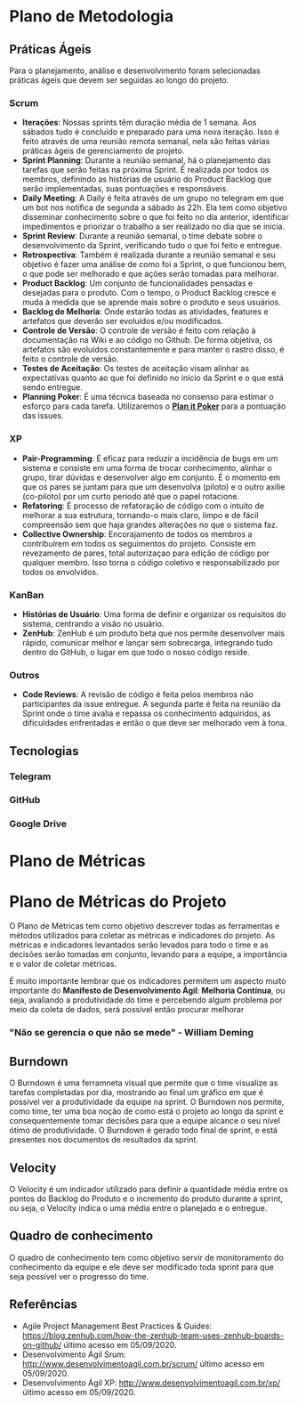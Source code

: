 # Plano de Metodologia



## Práticas Ágeis 

<p> Para o planejamento, análise e desenvolvimento foram selecionadas práticas ágeis que devem ser seguidas ao longo do projeto.  </p>

### Scrum

* **Iterações**: Nossas sprints têm duração média de 1 semana. Aos sábados tudo é concluído e preparado para uma nova iteração. Isso é feito através de uma reunião remota semanal, nela são feitas várias práticas ágeis de gerenciamento de projeto. 
* **Sprint Planning**: Durante a reunião semanal, há o planejamento das tarefas que serão feitas na próxima Sprint. É realizada por todos os membros, definindo as histórias de usuário do Product Backlog que serão implementadas, suas pontuações e responsáveis. 
* **Daily Meeting**: A Daily é feita através de um grupo no telegram em que um bot nos notifica de segunda a sábado às 22h. Ela tem como objetivo disseminar conhecimento sobre o que foi feito no dia anterior, identificar impedimentos e priorizar o trabalho a ser realizado no dia que se inicia.
* **Sprint Review**: Durante a reunião semanal, o time debate sobre o desenvolvimento da Sprint, verificando  tudo o que foi feito e entregue.
* **Retrospectiva**: Também é realizada durante a reunião semanal e seu objetivo é fazer uma análise de como foi a Sprint, o que funcionou bem, o que pode ser melhorado e que ações serão tomadas para melhorar.
*  **Product Backlog**: Um conjunto de funcionalidades pensadas e desejadas para o produto. Com o tempo, o Product Backlog cresce e muda à medida que se aprende mais sobre o produto e seus usuários. 
* **Backlog de Melhoria**: Onde estarão todas as atividades, features e artefatos que deverão ser evoluídos e/ou modificados.
*  **Controle de Versão**: O controle de versão é feito com relação à documentação na Wiki e ao código no Github. De forma objetiva, os artefatos são evoluídos constantemente e para manter o rastro disso, é feito o controle de versão.
* **Testes de Aceitação**: Os testes de aceitação visam alinhar as expectativas quanto ao que foi definido no início da Sprint e o que está sendo entregue. 
*  **Planning Poker**: É uma técnica baseada no consenso para estimar o esforço para cada tarefa. Utilizaremos o **[Plan it Poker](https://www.planitpoker.com/)** para a pontuação das issues.

### XP

*  **Pair-Programming**: É eficaz para reduzir a incidência de bugs em um sistema e consiste em uma forma de trocar conhecimento, alinhar o grupo, tirar dúvidas e desenvolver algo em conjunto. É o momento em que os pares se juntam para que um desenvolva (piloto) e o outro axilie (co-piloto) por um curto período até que o papel rotacione.
*  **Refatoring**: É processo de refatoração de código com o intuito de melhorar a sua estrutura, tornando-o mais claro, limpo e de fácil compreensão sem que haja grandes alterações no que o sistema faz. 
* **Collective Ownership**: Encorajamento de todos os membros a contribuírem em todos os seguimentos do projeto. Consiste em revezamento de pares, total autorizaçao para edição de código por qualquer membro. Isso torna o código coletivo e responsabilizado por todos os envolvidos. 

### KanBan
*  **Histórias de Usuário**: Uma forma de definir e organizar os requisitos do sistema, centrando a visão no usuário. 
* **ZenHub**: ZenHub é um produto beta que nos permite desenvolver mais rápido, comunicar melhor e lançar sem sobrecarga, integrando tudo dentro do GitHub, o lugar em que todo o nosso código reside.

### Outros
*  **Code Reviews**: A revisão de código é feita pelos membros não participantes da issue entregue. A segunda parte é feita na reunião da Sprint onde o time avalia e repassa os conhecimento adquiridos, as dificuldades enfrentadas e então o que deve ser melhorado vem à tona.


## Tecnologias
### Telegram
### GitHub
### Google Drive
### 
# Plano de Métricas
# Plano de Métricas do Projeto

<p>O Plano de Métricas tem como objetivo descrever todas as ferramentas e métodos utilizados para coletar as métricas e indicadores do projeto. As métricas e indicadores levantados serão levados para todo o time e as decisões serão tomadas em conjunto, levando para a equipe, a importância e o valor de coletar métricas.</p>
<p>É muito importante lembrar que os indicadores permitem  um aspecto muito importante do <b>Manifesto de Desenvolvimento Ágil</b>:<b> Melhoria Contínua</b>, ou seja, avaliando a produtividade do time e percebendo algum problema por meio da coleta de dados, será possível então procurar melhorar</p>

### "Não se gerencia o que não se mede" - William Deming

## Burndown

O Burndown é uma ferramneta visual que permite que o time visualize as tarefas completadas por dia, mostrando ao final um gráfico em que é possível ver a produtividade da equipe na sprint. O Burndown nos permite, como time, ter uma boa noção de como está o projeto ao longo da sprint e consequentemente tomar decisões para que a equipe alcance o seu nível ótimo de produtividade. 
O Burndown é gerado todo final de sprint, e está presentes nos documentos de resultados da sprint.

## Velocity

O Velocity é um indicador utilizado para definir a quantidade média entre os pontos do Backlog do Produto e o incremento do produto durante a sprint, ou seja, o Velocity indica o uma média entre o planejado e o entregue. 


## Quadro de conhecimento

O quadro de conhecimento tem como objetivo servir de monitoramento do conhecimento da equipe e ele deve ser modificado toda sprint para que seja possível ver o progresso do time.

## Referências
* Agile Project Management Best Practices & Guides: <https://blog.zenhub.com/how-the-zenhub-team-uses-zenhub-boards-on-github/> último acesso em 05/09/2020.
* Desenvolvimento Ágil Srum: <http://www.desenvolvimentoagil.com.br/scrum/> último acesso em 05/09/2020.
* Desenvolvimento Ágil XP: <http://www.desenvolvimentoagil.com.br/xp/> último acesso em 05/09/2020.

